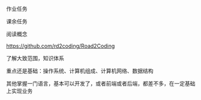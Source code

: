 作业任务


课余任务



阅读概念

https://github.com/rd2coding/Road2Coding

了解大致范围，知识体系

重点还是基础：操作系统、计算机组成、计算机网络、数据结构

其他掌握一门语言，基本可以开发了，或者前端或者后端，都差不多，在一定基础上实现业务


